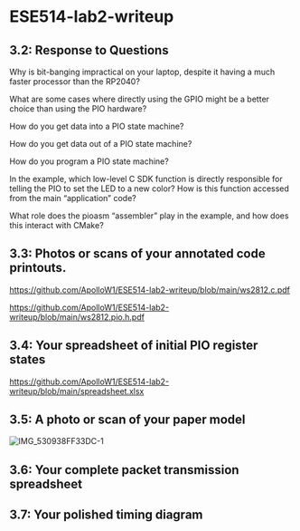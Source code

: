 # ESE514-lab2-writeup
## 3.2: Response to Questions
Why is bit-banging impractical on your laptop, despite it having a much faster processor than the RP2040?

What are some cases where directly using the GPIO might be a better choice than using the PIO hardware?

How do you get data into a PIO state machine?

How do you get data out of a PIO state machine?

How do you program a PIO state machine?

In the example, which low-level C SDK function is directly
responsible for telling the PIO to set the LED to a new color? How
is this function accessed from the main “application” code?

What role does the pioasm “assembler” play in the example, and
how does this interact with CMake?

## 3.3: Photos or scans of your annotated code printouts.
https://github.com/ApolloW1/ESE514-lab2-writeup/blob/main/ws2812.c.pdf

https://github.com/ApolloW1/ESE514-lab2-writeup/blob/main/ws2812.pio.h.pdf

## 3.4: Your spreadsheet of initial PIO register states
https://github.com/ApolloW1/ESE514-lab2-writeup/blob/main/spreadsheet.xlsx
## 3.5: A photo or scan of your paper model

![IMG_530938FF33DC-1](https://user-images.githubusercontent.com/114015725/196051142-607c1e6f-e3ce-4ddc-8d76-44df9e28644e.jpeg)

## 3.6: Your complete packet transmission spreadsheet

## 3.7: Your polished timing diagram

